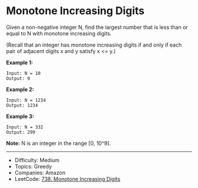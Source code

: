 # Monotone Increasing Digits

Given a non-negative integer N, find the largest number that is less than or equal to N with monotone increasing digits.

(Recall that an integer has monotone increasing digits if and only if each pair of adjacent digits x and y satisfy x <= y.)

**Example 1:**
```
Input: N = 10
Output: 9
```
**Example 2:**
```
Input: N = 1234
Output: 1234
```
**Example 3:**
```
Input: N = 332
Output: 299
```
**Note:** N is an integer in the range [0, 10^9].

---

* Difficulty: Medium
* Topics: Greedy
* Companies: Amazon
* LeetCode: [738. Monotone Increasing Digits](https://leetcode.com/problems/monotone-increasing-digits/description/)
